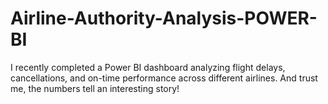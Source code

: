 # Airline-Authority-Analysis-POWER-BI
I recently completed a Power BI dashboard analyzing flight delays, cancellations, and on-time performance across different airlines. And trust me, the numbers tell an interesting story!
